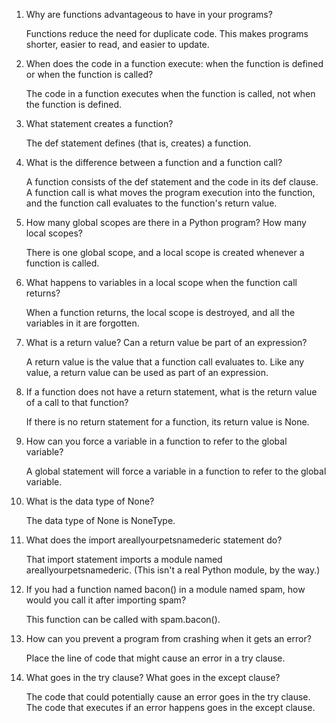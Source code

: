 1. Why are functions advantageous to have in your programs?

    Functions reduce the need for duplicate code. This makes programs shorter, easier to read, and easier to update.

2. When does the code in a function execute: when the function is defined or when the function is called?

    The code in a function executes when the function is called, not when the function is defined.

3. What statement creates a function?

    The def statement defines (that is, creates) a function.

4. What is the difference between a function and a function call?

    A function consists of the def statement and the code in its def clause. A function call is what moves the program execution into the function, and the function call evaluates to the function's return value.

5. How many global scopes are there in a Python program? How many local scopes?

    There is one global scope, and a local scope is created whenever a function is called.

6. What happens to variables in a local scope when the function call returns?

    When a function returns, the local scope is destroyed, and all the variables in it are forgotten.

7. What is a return value? Can a return value be part of an expression?

    A return value is the value that a function call evaluates to. Like any value, a return value can be used as part of an expression.

8. If a function does not have a return statement, what is the return value of a call to that function?

    If there is no return statement for a function, its return value is None.

9. How can you force a variable in a function to refer to the global variable?

    A global statement will force a variable in a function to refer to the global variable.

10. What is the data type of None?

    The data type of None is NoneType.

11. What does the import areallyourpetsnamederic statement do?

    That import statement imports a module named areallyourpetsnamederic. (This isn't a real Python module, by the way.)

12. If you had a function named bacon() in a module named spam, how would you call it after importing spam?

    This function can be called with spam.bacon().

13. How can you prevent a program from crashing when it gets an error?

    Place the line of code that might cause an error in a try clause.

14. What goes in the try clause? What goes in the except clause?

    The code that could potentially cause an error goes in the try clause. The code that executes if an error happens goes in the except clause.
